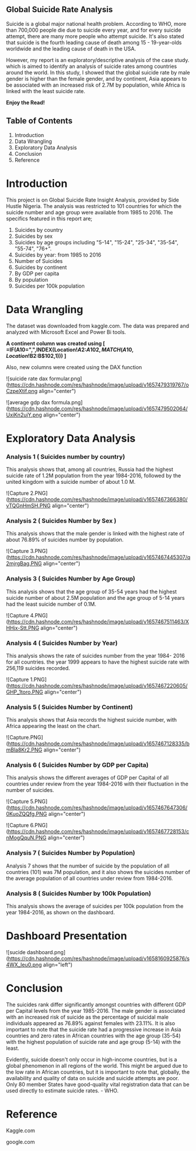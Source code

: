 ## Global Suicide Rate Analysis


Suicide is a global major national health problem. According to WHO, more than 700,000 people die due to suicide every year, and for every suicide attempt, there are many more people who attempt suicide. It's also stated that suicide is the fourth leading cause of death among 15 - 19-year-olds worldwide and the leading cause of death in the USA. 

However, my report is an exploratory/descriptive analysis of the case study. which is aimed to identify an analysis of suicide rates among countries around the world. In this study, I showed that the global suicide rate by male gender is higher than the female gender, and by continent, Asia appears to be associated with an increased risk of 2.7M by population, while Africa is linked with the least suicide rate.

**Enjoy the Read!**

## Table of Contents

1.   Introduction
2.  Data Wrangling
3.  Exploratory Data Analysis
4.  Conclusion
5.  Reference

# Introduction 
This project is on Global Suicide Rate Insight Analysis, provided by Side Hustle Nigeria. 
The analysis was restricted to 101 countries for which the suicide number and age group were available from 1985 to 2016. 
The specifics featured in this report are;
1.   Suicides by country 
2.  Suicides by sex
3.  Suicides by age groups including "5-14",
"15-24", "25-34", "35-54", "55-74", "76+".
4. Suicides by year: from 1985 to 2016
5. Number of Suicides 
5. Suicides by continent
6. By GDP per capita
7.  By population
8. Suicides per 100k population


# Data Wrangling

The dataset was downloaded from kaggle.com. The data was prepared and analyzed with Microsoft Excel and Power Bi tools. 

  **A continent column was created using [ =IF(A10=",",INDEX(Location!$A$2:$A102,MATCH(A10,Location!$B$2:$B$102,1))) ]**
 
Also, new columns were created using the DAX function

![suicide rate dax formular.png](https://cdn.hashnode.com/res/hashnode/image/upload/v1657479319767/oCzpeXtif.png align="center")


![average gdp dax formula.png](https://cdn.hashnode.com/res/hashnode/image/upload/v1657479502064/UxiKn2ujY.png align="center")

# Exploratory Data Analysis

### Analysis 1 ( Suicides number by country)

This analysis shows that, among all countries, Russia had the highest suicide rate of 1.2M population from the year 1984-2016, followed by the united kingdom with a suicide number of about 1.0 M.

![Capture 2.PNG](https://cdn.hashnode.com/res/hashnode/image/upload/v1657467366380/vTQGnHmSH.PNG align="center")

### Analysis 2 ( Suicides Number by Sex )

This analysis shows that the male gender is linked with the highest rate of about 76.89% of suicides number by population.

![Capture 3.PNG](https://cdn.hashnode.com/res/hashnode/image/upload/v1657467445307/q2mjrgBag.PNG align="center")

### Analysis 3 ( Suicides Number by Age Group)

This analysis shows that the age group of 35-54 years had the highest suicide number of about 2.5M population and the age group of 5-14 years had the least suicide number of 0.1M.

![Capture 4.PNG](https://cdn.hashnode.com/res/hashnode/image/upload/v1657467511463/XHHjx-Stt.PNG align="center")

### Analysis 4 ( Suicides Number by Year)

This analysis shows the rate of suicides number from the year 1984- 2016 for all countries. the year 1999 appears to have the highest suicide rate with 256,119 suicides recorded.

![Capture 1.PNG](https://cdn.hashnode.com/res/hashnode/image/upload/v1657467220605/GHP_1toro.PNG align="center")


### Analysis 5 ( Suicides Number by Continent)

This analysis shows that Asia records the highest suicide number, with Africa appearing the least on the chart.

![Capture.PNG](https://cdn.hashnode.com/res/hashnode/image/upload/v1657467128335/bmBla8Kr2.PNG align="center")


### Analysis 6 ( Suicides Number by GDP per Capita)

This analysis shows the different averages of GDP per Capital of all countries under review from the year 1984-2016 with their fluctuation in the number of suicides.

![Capture 5.PNG](https://cdn.hashnode.com/res/hashnode/image/upload/v1657467647306/0KuoZQQfg.PNG align="center")

![Capture 6.PNG](https://cdn.hashnode.com/res/hashnode/image/upload/v1657467728153/cnMogQquN.PNG align="center")

### Analysis 7 ( Suicides Number by Population)

Analysis 7 shows that the number of suicide by the population of all countries (101) was 7M population, and it also shows the suicides number of the average population of all countries under review from 1984-2016.

### Analysis 8 ( Suicides Number by 100k Population)

This analysis shows the average of suicides per 100k population from the year 1984-2016, as shown on the dashboard.

# Dashboard Presentation



![sucide dashboard.png](https://cdn.hashnode.com/res/hashnode/image/upload/v1658160925876/s4WX_Ieu0.png align="left")

# Conclusion
The suicides rank differ significantly amongst countries with different GDP per Capital levels from the year 1985-2016. The male gender is associated with an increased risk of suicide as the percentage of suicidal male individuals appeared as 76.89% against females with 23.11%.
It is also important to note that the suicide rate had a progressive increase in Asia countries and zero rates in African countries with the age group (35-54) with the highest population of suicide rate and age group (5-14) with the least.

Evidently, suicide doesn't only occur in high-income countries, but is a global phenomenon in all regions of the world. This might be argued due to the low rate in African countries, but it is important to note that, globally, the availability and quality of data on suicide and suicide attempts are poor. Only 80 member States have good-quality vital registration data that can be used directly to estimate suicide rates. - WHO.

# Reference

Kaggle.com

google.com